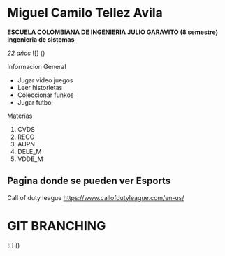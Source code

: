 
# Miguel Camilo Tellez Avila

**ESCUELA COLOMBIANA DE INGENIERIA JULIO GARAVITO (8 semestre) ingenieria de sistemas**

*22 años*
![]
()

Informacion General

* Jugar video juegos
* Leer historietas 
* Coleccionar funkos 
* Jugar futbol

Materias

1. CVDS
2. RECO
3. AUPN
4. DELE_M
5. VDDE_M

## Pagina donde se pueden ver Esports

Call of duty league <https://www.callofdutyleague.com/en-us/>

# **GIT BRANCHING**
![]
()
